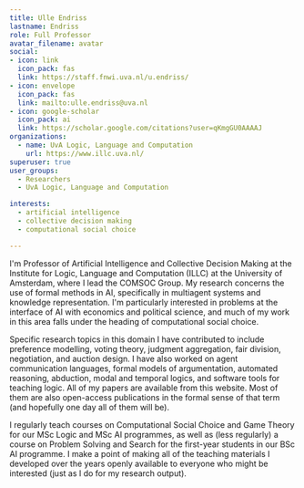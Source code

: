 ```yaml
---
title: Ulle Endriss
lastname: Endriss
role: Full Professor
avatar_filename: avatar
social:
- icon: link
  icon_pack: fas
  link: https://staff.fnwi.uva.nl/u.endriss/
- icon: envelope
  icon_pack: fas
  link: mailto:ulle.endriss@uva.nl
- icon: google-scholar
  icon_pack: ai
  link: https://scholar.google.com/citations?user=qKmgGU0AAAAJ
organizations:
  - name: UvA Logic, Language and Computation
    url: https://www.illc.uva.nl/
superuser: true
user_groups:
  - Researchers
  - UvA Logic, Language and Computation

interests:
  - artificial intelligence
  - collective decision making
  - computational social choice

---
```

I'm Professor of Artificial Intelligence and Collective Decision Making at the Institute for Logic, Language and Computation (ILLC) at the University of Amsterdam, where I lead the COMSOC Group. My research concerns the use of formal methods in AI, specifically in multiagent systems and knowledge representation. I'm particularly interested in problems at the interface of AI with economics and political science, and much of my work in this area falls under the heading of computational social choice.

Specific research topics in this domain I have contributed to include preference modelling, voting theory, judgment aggregation, fair division, negotiation, and auction design. I have also worked on agent communication languages, formal models of argumentation, automated reasoning, abduction, modal and temporal logics, and software tools for teaching logic. All of my papers are available from this website. Most of them are also open-access publications in the formal sense of that term (and hopefully one day all of them will be).

I regularly teach courses on Computational Social Choice and Game Theory for our MSc Logic and MSc AI programmes, as well as (less regularly) a course on Problem Solving and Search for the first-year students in our BSc AI programme. I make a point of making all of the teaching materials I developed over the years openly available to everyone who might be interested (just as I do for my research output).

